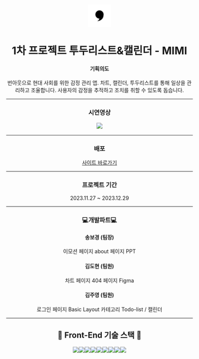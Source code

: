 <div align= "center">
</div>
<div align= "center">
<div style="text-align: center;">
    <img src="/public/android-chrome-512x512.png" width="60">

# 1차 프로젝트 투두리스트&캘린더 - MIMI

<div align="center">

#### 기획의도

번아웃으로 현대 사회를 위한 감정 관리 앱. 차트, 캘린더, 투두리스트를 통해 일상을 관리하고 조율합니다.
사용자의 감정을 추적하고 조치를 취할 수 있도록 돕습니다.

---

</div>
<div align="center">
<h3>시연영상</h3>
<div align="center">
 <p>
      <img src="/public/DemoVideo.gif"/>
    </p>

---

<div align="center">
<h3>배포</h3>
<div align="center">
    <span>
        <a href="http://192.168.0.144:5223/" target="_blank">
            사이트 바로가기
        </a>
    </span>
</div>
</div>

---

### 프로젝트 기간

2023.11.27 ~ 2023.12.29

</div>

---

<div align="center">
<h3> 💻개발파트💻 </h3>

#### 송보경 (팀장)

이모션 페이지
about 페이지
PPT

#### 김도현 (팀원)

차트 페이지
404 페이지
Figma

#### 김주영 (팀원)

로그인 페이지
Basic Layout 카테고리
Todo-list / 캘린더

---

</div>

## 🔨 Front-End 기술 스택 🔨

<div style="text-align: center;">
    <div style="display: flex; flex-direction: row; justify-content: center;">
        <img src="https://img.shields.io/badge/React-61DAFB?style=flat&logo=react&logoColor=white" />
        <img src="https://img.shields.io/badge/Node.js-339933?style=flat&for-the-badge&logo=Node.js&logoColor=white">
        <img src="https://img.shields.io/badge/axios-5A29E4?style=flat&logo=axios&logoColor=white" />
        <img src="https://img.shields.io/badge/JavaScript-F7DF1E?style=flat&logo=JavaScript&logoColor=white" />
        <img src="https://img.shields.io/badge/StyledComponents-DB7093?style=flat&logo=styledcomponents&logoColor=white" />
        <img src="https://img.shields.io/badge/Sass-CC6699?style=flat&for-the-badge&logo=Sass&logoColor=white">
        <img src="https://img.shields.io/badge/CSS3-1572B6?style=flat&logo=CSS3&logoColor=white" />
        <img src="https://img.shields.io/badge/HTML5-E34F26?style=flat&logo=HTML5&logoColor=white" />
        <img src="https://img.shields.io/badge/Ant Design-0170FE?style=flat&for-the-badge&logo=Ant Design&logoColor=white">
    </div>
</div>

